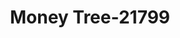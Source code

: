 ---
f_zip-code: 83814
f_state-code: ID
title: Money Tree-21799
f_phone: 208-767-7500
f_city-only: Coeur D Alene
f_address: 223 West Appleway Avenue Coeur D Alene
f_location-unique-id: '21799'
slug: money-tree-21799
updated-on: '2024-05-30T13:46:58.046Z'
created-on: '2024-05-30T13:36:59.803Z'
published-on: '2024-05-30T13:54:32.469Z'
f_city-state: cms/city/coeur-d-alene-id.md
f_company: cms/company/money-tree.md
f_state: cms/state/idaho.md
layout: '[payday-loan].html'
tags: payday-loan
---